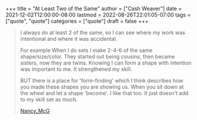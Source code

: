 +++
title = "At Least Two of the Same"
author = ["Cash Weaver"]
date = 2021-12-02T12:00:00-08:00
lastmod = 2022-08-26T22:01:05-07:00
tags = ["quote", "quote"]
categories = ["quote"]
draft = false
+++

> I always do at least 2 of the same, so I can see where my work was intentional and where it was accidental.
>
> For example When I do sets I make 2-4-6 of the same shape/size/color. They started out being cousins, then became sisters, now they are twins. Knowing I can form a shape with intention was important to me. It strengthened my skill.
>
> BUT there is a place for 'form-finding' which I think describes how you made these shapes you are showing us. When you sit down at the wheel and let a shape 'become'. I like that too. It just doesn't add to my skill set as much.
>
> [Nancy_McG](https://www.reddit.com/r/Pottery/comments/pjs35v/please_could_you_offer_some_feedback_im_a_rookie/hbyso2u/)
